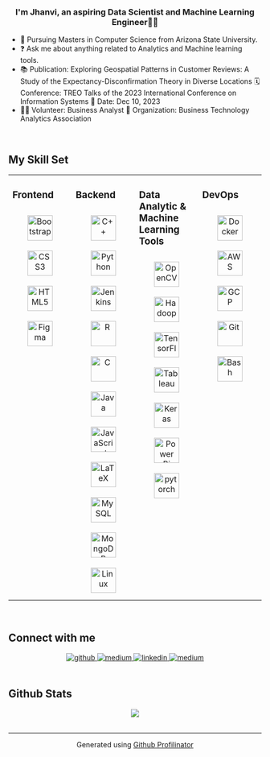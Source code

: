 ### <div align="center">I'm Jhanvi, an aspiring Data Scientist and Machine Learning Engineer👨‍💻</div>  
  

- 🌱 Pursuing Masters in Computer Science from Arizona State University.  
- ❓ Ask me about anything related to Analytics and Machine learning tools.
- 📚 Publication: Exploring Geospatial Patterns in Customer Reviews: A Study of the Expectancy-Disconfirmation Theory in Diverse Locations
  🗓️ Conference: TREO Talks of the 2023 International Conference on Information Systems
  📅 Date: Dec 10, 2023
- 👩‍💼 Volunteer: Business Analyst
  🏢 Organization: Business Technology Analytics Association
<!--- :mag: Find me : [kairavkkp.github.io](https://kairavkkp.github.io) [Little bit outdated, will update soon.]-->
  
<br/>  

## My Skill Set  
<table><tr><td valign="top" width="25%">

### Frontend  
<div align="center">  
<img style="margin: 10px" src="https://profilinator.rishav.dev/skills-assets/bootstrap-plain.svg" alt="Bootstrap" height="50" />
<img style="margin: 10px" src="https://profilinator.rishav.dev/skills-assets/css3-original-wordmark.svg" alt="CSS3" height="50" /> 
<img style="margin: 10px" src="https://profilinator.rishav.dev/skills-assets/html5-original-wordmark.svg" alt="HTML5" height="50" />  
<img style="margin: 10px" src="https://profilinator.rishav.dev/skills-assets/figma-icon.svg" alt="Figma" height="50" />  

</div>
</td><td valign="top" width="25%">

### Backend  
<div align="center">  
<img style="margin: 10px" src="https://profilinator.rishav.dev/skills-assets/cplusplus-original.svg" alt="C++" height="50" /></a>  
<img style="margin: 10px" src="https://profilinator.rishav.dev/skills-assets/python-original.svg" alt="Python" height="50" /></a>  
<img style="margin: 10px" src="https://profilinator.rishav.dev/skills-assets/jenkins-icon.svg" alt="Jenkins" height="50" /></a>
<img style="margin: 10px" src="https://profilinator.rishav.dev/skills-assets/r.svg" alt="R" height="50" /></a>  
<img style="margin: 10px" src="https://profilinator.rishav.dev/skills-assets/c-original.svg" alt="C" height="50" /></a>  
<img style="margin: 10px" src="https://profilinator.rishav.dev/skills-assets/java-original-wordmark.svg" alt="Java" height="50" /></a>  
<img style="margin: 10px" src="https://profilinator.rishav.dev/skills-assets/javascript-original.svg" alt="JavaScript" height="50" /></a>  
<img style="margin: 10px" src="https://profilinator.rishav.dev/skills-assets/latex.png" alt="LaTeX" height="50" /></a>  
<img style="margin: 10px" src="https://profilinator.rishav.dev/skills-assets/mysql-original-wordmark.svg" alt="MySQL" height="50" /></a>  
<img style="margin: 10px" src="https://profilinator.rishav.dev/skills-assets/mongodb-original-wordmark.svg" alt="MongoDB" height="50" /></a>  
<img style="margin: 10px" src="https://profilinator.rishav.dev/skills-assets/linux-original.svg" alt="Linux" height="50" /></a>  

</div>
</td><td valign="top" width="25%">

### Data Analytic & Machine Learning Tools
<div align="center">  
<img style="margin: 10px" src="https://profilinator.rishav.dev/skills-assets/opencv-icon.svg" alt="OpenCV" height="50" /></a>  
<img style="margin: 10px" src="https://profilinator.rishav.dev/skills-assets/apache_hadoop-icon.svg" alt="Hadoop" height="50" /></a>  
<img style="margin: 10px" src="https://profilinator.rishav.dev/skills-assets/tensorflow-icon.svg" alt="TensorFlow" height="50" /></a>  
<img style="margin: 10px" src="https://profilinator.rishav.dev/skills-assets/tableau.svg" alt="Tableau" height="50" /></a>  
<img style="margin: 10px" src="https://profilinator.rishav.dev/skills-assets/keras.png" alt="Keras" height="50" /></a>  
<img style="margin: 10px" src="https://profilinator.rishav.dev/skills-assets/powerbi.png" alt="Power Bi" height="50" /></a>  
<img style="margin: 10px" src="https://profilinator.rishav.dev/skills-assets/pytorch-icon.svg" alt="pytorch" height="50" /></a>  
</div>

</td><td valign="top" width="25%">

### DevOps  
<div align="center">  
<img style="margin: 10px" src="https://profilinator.rishav.dev/skills-assets/docker-original-wordmark.svg" alt="Docker" height="50" />  
<img style="margin: 10px" src="https://profilinator.rishav.dev/skills-assets/amazonwebservices-original-wordmark.svg" alt="AWS" height="50" />  
<img style="margin: 10px" src="https://profilinator.rishav.dev/skills-assets/google_cloud-icon.svg" alt="GCP" height="50" />  
<img style="margin: 10px" src="https://profilinator.rishav.dev/skills-assets/git-scm-icon.svg" alt="Git" height="50" />  
<img style="margin: 10px" src="https://profilinator.rishav.dev/skills-assets/gnu_bash-icon.svg" alt="Bash" height="50" />  
</div>

</td></tr></table>  

<br/>  


## Connect with me  
<div align="center">
<a href="https://github.com/Jhanvi2001" target="_blank">
<img src=https://img.shields.io/badge/github-%2324292e.svg?&style=for-the-badge&logo=github&logoColor=white alt=github style="margin-bottom: 5px;" />
</a>
<a href="https://medium.com/@jhanvi-shah" target="_blank">
<img src=https://img.shields.io/badge/medium-%2300acee.svg?&style=for-the-badge&logo=medium&logoColor=white alt=medium style="margin-bottom: 5px;" />
</a>
<a href="https://www.linkedin.com/in/jhanvi2001/" target="_blank">
<img src=https://img.shields.io/badge/linkedin-%231E77B5.svg?&style=for-the-badge&logo=linkedin&logoColor=white alt=linkedin style="margin-bottom: 5px;" />
</a>
<a href="https://medium.com/@jhanvi-shah" target="_blank">
  <img src=https://img.shields.io/badge/medium-%2308090A.svg?&style=for-the-badge&logo=medium&logoColor=white alt=medium style="margin-bottom: 5px;" />
</a>  
</div>  
  

<br/>  


## Github Stats  
<div align="center"><img src="https://github-readme-stats.vercel.app/api?username=Jhanvi2001&show_icons=true&count_private=true&hide_border=true" align="center" /></div>  

<br/>  

<!--
## Spotify Track currently listening.
  

<br/>  

<div align="center"><img src="https://spotify-github-profile.vercel.app/api/view?uid=kairavk&cover_image=true&theme=default" /></div>  

<br/>  

<div align="center">
<img src="https://komarev.com/ghpvc/?username=kairavkkp&&style=flat-square" align="center" />
</div>  
  

<br/>  


<br />
-->
----
<div align="center">Generated using <a href="https://profilinator.rishav.dev/" target="_blank">Github Profilinator</a></div>
